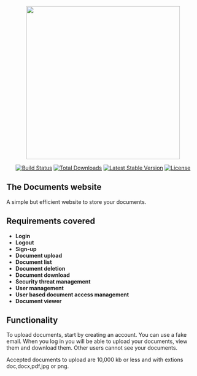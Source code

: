 <p align="center"><a href="https://laravel.com" target="_blank"><img src="https://raw.githubusercontent.com/laravel/art/master/logo-lockup/5%20SVG/2%20CMYK/1%20Full%20Color/laravel-logolockup-cmyk-red.svg" width="400"></a></p>

<p align="center">
<a href="https://travis-ci.org/laravel/framework"><img src="https://travis-ci.org/laravel/framework.svg" alt="Build Status"></a>
<a href="https://packagist.org/packages/laravel/framework"><img src="https://img.shields.io/packagist/dt/laravel/framework" alt="Total Downloads"></a>
<a href="https://packagist.org/packages/laravel/framework"><img src="https://img.shields.io/packagist/v/laravel/framework" alt="Latest Stable Version"></a>
<a href="https://packagist.org/packages/laravel/framework"><img src="https://img.shields.io/packagist/l/laravel/framework" alt="License"></a>
</p>

## The Documents website

A simple but efficient website to store your documents.

## Requirements covered

- **Login**
- **Logout**
- **Sign-up**
- **Document upload**
- **Document list**
- **Document deletion**
- **Document download**
- **Security threat management**
- **User management**
- **User based document access management**
- **Document viewer**

## Functionality

To upload documents, start by creating an account. You can use a fake email.
When you log in you will be able to upload your documents, view them and download them. 
Other users cannot see your documents.

Accepted documents to upload are 10,000 kb or less and with extions doc,docx,pdf,jpg or png.


